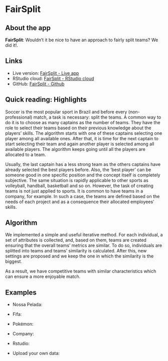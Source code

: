 
# FairSplit

## About the app

**FairSplit**: Wouldn’t it be nice to have an approach to fairly split
teams? We did it!.

## Links

-   Live version: [FairSplit - Live
    app](https://voronoys.shinyapps.io/fairsplit/)
-   RStudio cloud: [FairSplit - RStudio
    cloud](https://rstudio.cloud/project/2544357)
-   GitHub: [FairSplit - Github](https://github.com/voronoys/fairsplit)

## Quick reading: Highlights

Soccer is the most popular sport in Brazil and before every
(non-professional) match, a task is necessary: split the teams. A common
way to do it is to choose as many captains as the number of teams. They
have the role to select their teams based on their previous knowledge
about the players’ skills. The algorithm starts with one of these
captains selecting one player among all available ones. After that, it
is time for the next captain to start selecting their team and again
another player is selected among all available players. The algorithm
keeps going until all the players are allocated to a team.

Usually, the last captain has a less strong team as the others captains
have already selected the best players before. Also, the ‘best player’
can be someone good in one specific position and the concept itself is
completely subjective. The same situation is rapidly applicable to other
sports as volleyball, handball, basketball and so on. However, the task
of creating teams is not just applied to sports. It is common to have
teams in a company, for example. In such a case, the teams are defined
based on the needs of each project and as a consequence their allocated
employees’ skills.

## Algorithm

We implemented a simple and useful iterative method. For each
individual, a set of attributes is collected, and, based on them, teams
are created ensuring that the overall teams’ metrics are similar. To do
so, individuals are splitted into teams and teams’ similarity is
calculated. After this, new settings are proposed and we keep the one in
which the similarity is the biggest.

As a result, we have competitive teams with similar characteristics
which can ensure a more enjoyable match.

## Examples

-   Nossa Pelada:

-   Fifa:

-   Pokémon:

-   Company:

-   Rstudio:

-   Upload your own data:
